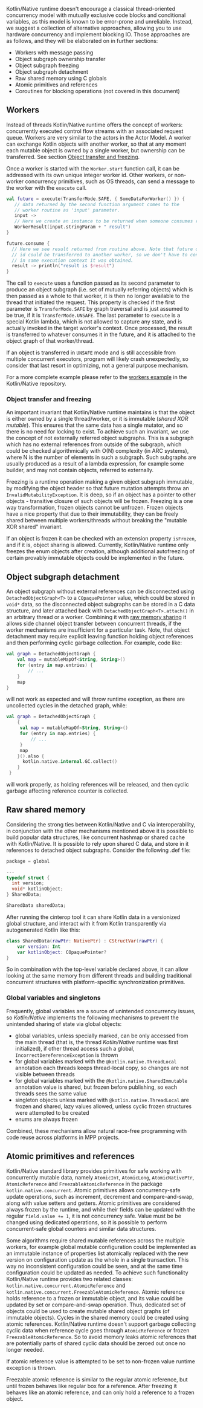 [//]: # (title: Concurrency in Kotlin/Native)

Kotlin/Native runtime doesn't encourage a classical thread-oriented concurrency
model with mutually exclusive code blocks and conditional variables, as this model is
known to be error-prone and unreliable. Instead, we suggest a collection of
alternative approaches, allowing you to use hardware concurrency and implement blocking IO.
Those approaches are as follows, and they will be elaborated on in further sections:

* Workers with message passing
* Object subgraph ownership transfer
* Object subgraph freezing
* Object subgraph detachment
* Raw shared memory using C globals
* Atomic primitives and references
* Coroutines for blocking operations (not covered in this document)

## Workers

Instead of threads Kotlin/Native runtime offers the concept of workers: concurrently executed
control flow streams with an associated request queue. Workers are very similar to the actors
in the Actor Model. A worker can exchange Kotlin objects with another worker, so that at any moment
each mutable object is owned by a single worker, but ownership can be transferred.
See section [Object transfer and freezing](#object-transfer-and-freezing).

Once a worker is started with the `Worker.start` function call, it can be addressed with its own unique integer
worker id. Other workers, or non-worker concurrency primitives, such as OS threads, can send a message
to the worker with the `execute` call.

```kotlin
val future = execute(TransferMode.SAFE, { SomeDataForWorker() }) {
   // data returned by the second function argument comes to the
   // worker routine as 'input' parameter.
   input ->
   // Here we create an instance to be returned when someone consumes result future.
   WorkerResult(input.stringParam + " result")
}

future.consume {
  // Here we see result returned from routine above. Note that future object or
  // id could be transferred to another worker, so we don't have to consume future
  // in same execution context it was obtained.
  result -> println("result is $result")
}
```

The call to `execute` uses a function passed as its second parameter to produce an object subgraph
(i.e. set of mutually referring objects) which is then passed as a whole to that worker, it is then no longer
available to the thread that initiated the request. This property is checked if the first parameter
is `TransferMode.SAFE` by graph traversal and is just assumed to be true, if it is `TransferMode.UNSAFE`.
The last parameter to `execute` is a special Kotlin lambda, which is not allowed to capture any state,
and is actually invoked in the target worker's context. Once processed, the result is transferred to whatever consumes
it in the future, and it is attached to the object graph of that worker/thread.

If an object is transferred in `UNSAFE` mode and is still accessible from multiple concurrent executors,
program will likely crash unexpectedly, so consider that last resort in optimizing, not a general purpose
mechanism.

For a more complete example please refer to the [workers example](https://github.com/JetBrains/kotlin-native/tree/master/samples/workers)
in the Kotlin/Native repository.

### Object transfer and freezing

An important invariant that Kotlin/Native runtime maintains is that the object is either owned by a single
thread/worker, or it is immutable (_shared XOR mutable_). This ensures that the same data has a single mutator,
and so there is no need for locking to exist. To achieve such an invariant, we use the concept of not externally
referred object subgraphs.
This is a subgraph which has no external references from outside of the subgraph, which could be checked
algorithmically with O(N) complexity (in ARC systems), where N is the number of elements in such a subgraph.
Such subgraphs are usually produced as a result of a lambda expression, for example some builder, and may not
contain objects, referred to externally.

Freezing is a runtime operation making a given object subgraph immutable, by modifying the object header
so that future mutation attempts throw an `InvalidMutabilityException`. It is deep, so
if an object has a pointer to other objects - transitive closure of such objects will be frozen.
Freezing is a one way transformation, frozen objects cannot be unfrozen. Frozen objects have a nice
property that due to their immutability, they can be freely shared between multiple workers/threads
without breaking the "mutable XOR shared" invariant.

If an object is frozen it can be checked with an extension property `isFrozen`, and if it is, object sharing
is allowed. Currently, Kotlin/Native runtime only freezes the enum objects after creation, although additional
autofreezing of certain provably immutable objects could be implemented in the future.

## Object subgraph detachment

An object subgraph without external references can be disconnected using `DetachedObjectGraph<T>` to
a `COpaquePointer` value, which could be stored in `void*` data, so the disconnected object subgraphs
can be stored in a C data structure, and later attached back with `DetachedObjectGraph<T>.attach()` in an arbitrary thread
or a worker. Combining it with [raw memory sharing](#raw-shared-memory) it allows side channel object transfer between
concurrent threads, if the worker mechanisms are insufficient for a particular task. Note, that object detachment
may require explicit leaving function holding object references and then performing cyclic garbage collection.
For example, code like:

```kotlin
val graph = DetachedObjectGraph {
    val map = mutableMapOf<String, String>()
    for (entry in map.entries) {
        // ...
    }
    map
}
```
 
will not work as expected and will throw runtime exception, as there are uncollected cycles in the detached graph, while:

```kotlin
val graph = DetachedObjectGraph {
    {
     val map = mutableMapOf<String, String>()
     for (entry in map.entries) {
         // ...
     }
     map
    }().also {
      kotlin.native.internal.GC.collect()
    }
 }
```

will work properly, as holding references will be released, and then cyclic garbage affecting reference counter is
collected.

## Raw shared memory

Considering the strong ties between Kotlin/Native and C via interoperability, in conjunction with the other mechanisms
mentioned above it is possible to build popular data structures, like concurrent hashmap or shared cache with
Kotlin/Native. It is possible to rely upon shared C data, and store in it references to detached object subgraphs.
Consider the following .def file:

```c
package = global

---
typedef struct {
  int version;
  void* kotlinObject;
} SharedData;

SharedData sharedData;
```

After running the cinterop tool it can share Kotlin data in a versionized global structure,
and interact with it from Kotlin transparently via autogenerated Kotlin like this:

```kotlin
class SharedData(rawPtr: NativePtr) : CStructVar(rawPtr) {
    var version: Int
    var kotlinObject: COpaquePointer?
}
```

So in combination with the top-level variable declared above, it can allow looking at the same memory from different
threads and building traditional concurrent structures with platform-specific synchronization primitives.

### Global variables and singletons

Frequently, global variables are a source of unintended concurrency issues, so _Kotlin/Native_ implements
the following mechanisms to prevent the unintended sharing of state via global objects:

* global variables, unless specially marked, can be only accessed from the main thread (that is, the thread
_Kotlin/Native_ runtime was first initialized), if other thread access such a global, `IncorrectDereferenceException` is thrown
* for global variables marked with the `@kotlin.native.ThreadLocal` annotation each threads keeps thread-local copy,
so changes are not visible between threads
* for global variables marked with the `@kotlin.native.SharedImmutable` annotation value is shared, but frozen
before publishing, so each threads sees the same value
* singleton objects unless marked with `@kotlin.native.ThreadLocal` are frozen and shared, lazy values allowed,
unless cyclic frozen structures were attempted to be created
* enums are always frozen

Combined, these mechanisms allow natural race-free programming with code reuse across platforms in MPP projects.

## Atomic primitives and references

Kotlin/Native standard library provides primitives for safe working with concurrently mutable data, namely
`AtomicInt`, `AtomicLong`, `AtomicNativePtr`, `AtomicReference` and `FreezableAtomicReference` in the package
`kotlin.native.concurrent`.
Atomic primitives allows concurrency-safe update operations, such as increment, decrement and compare-and-swap,
along with value setters and getters. Atomic primitives are considered always frozen by the runtime, and
while their fields can be updated with the regular `field.value += 1`, it is not concurrency safe.
Value must be be changed using dedicated operations, so it is possible to perform concurrent-safe
global counters and similar data structures.

Some algorithms require shared mutable references across the multiple workers, for example global mutable
configuration could be implemented as an immutable instance of properties list atomically replaced with the
new version on configuration update as the whole in a single transaction. This way no inconsistent configuration
could be seen, and at the same time configuration could be updated as needed.
To achieve such functionality Kotlin/Native runtime provides two related classes:
`kotlin.native.concurrent.AtomicReference` and `kotlin.native.concurrent.FreezableAtomicReference`.
Atomic reference holds reference to a frozen or immutable object, and its value could be updated by set
or compare-and-swap operation. Thus, dedicated set of objects could be used to create mutable shared object graphs
(of immutable objects).  Cycles in the shared memory could be created using atomic references.
Kotlin/Native runtime doesn't support garbage collecting cyclic data when reference cycle goes through
`AtomicReference` or frozen `FreezableAtomicReference`. So to avoid memory leaks atomic references
that are potentially parts of shared cyclic data should be zeroed out once no longer needed.

If atomic reference value is attempted to be set to non-frozen value runtime exception is thrown.

Freezable atomic reference is similar to the regular atomic reference, but until frozen behaves like regular box
for a reference. After freezing it behaves like an atomic reference, and can only hold a reference to a frozen object.
